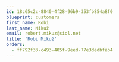 ```yaml
---
id: 18c65c2c-8840-4f28-96b9-353fb854a8f0
blueprint: customers
first_name: Robi
last_name: Mikuž
email: robert.mikuz@siol.net
title: 'Robi Mikuž'
orders:
  - ff792f33-c493-405f-9eed-77e3dedbfab4
---
```


